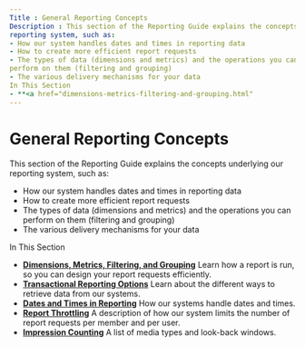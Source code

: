 ```yaml
---
Title : General Reporting Concepts
Description : This section of the Reporting Guide explains the concepts underlying our
reporting system, such as:
- How our system handles dates and times in reporting data
- How to create more efficient report requests
- The types of data (dimensions and metrics) and the operations you can
perform on them (filtering and grouping)
- The various delivery mechanisms for your data
In This Section
- **<a href="dimensions-metrics-filtering-and-grouping.html"
---
```



# General Reporting Concepts





This section of the Reporting Guide explains the concepts underlying our
reporting system, such as:

- How our system handles dates and times in reporting data
- How to create more efficient report requests
- The types of data (dimensions and metrics) and the operations you can
  perform on them (filtering and grouping)
- The various delivery mechanisms for your data

In This Section

- **<a href="dimensions-metrics-filtering-and-grouping.html"
  class="xref">Dimensions, Metrics, Filtering, and Grouping</a>** Learn
  how a report is run, so you can design your report requests
  efficiently.
- **<a href="transactional-reporting-options.html"
  class="xref">Transactional Reporting Options</a>** Learn about the
  different ways to retrieve data from our systems.
- **<a href="dates-and-times-in-reporting.html" class="xref">Dates and Times
  in Reporting</a>** How our systems handle dates and times.
- **<a href="report-throttling.html" class="xref">Report Throttling</a>**
  A description of how our system limits the number of report requests
  per member and per user.
- **<a href="impression-counting.html" class="xref">Impression Counting</a>**
  A list of media types and look-back windows.






